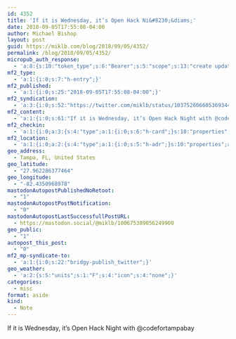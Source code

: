 ```yaml
---
id: 4352
title: 'If it is Wednesday, it’s Open Hack Ni&#8230;&diams;'
date: 2018-09-05T17:55:08-04:00
author: Michael Bishop
layout: post
guid: https://miklb.com/blog/2018/09/05/4352/
permalink: /blog/2018/09/05/4352/
micropub_auth_response:
  - 'a:8:{s:10:"token_type";s:6:"Bearer";s:5:"scope";s:13:"create update";s:2:"me";s:18:"https://miklb.com/";s:9:"issued_by";s:45:"https://miklb.com/wp-json/indieauth/1.0/token";s:9:"client_id";s:27:"https://ownyourswarm.p3k.io";s:9:"issued_at";i:1534973517;s:4:"user";i:1;s:13:"last_accessed";i:1536184524;}'
mf2_type:
  - 'a:1:{i:0;s:7:"h-entry";}'
mf2_published:
  - 'a:1:{i:0;s:25:"2018-09-05T17:55:08-04:00";}'
mf2_syndication:
  - 'a:3:{i:0;s:52:"https://twitter.com/miklb/status/1037526066053693441";i:1;s:49:"https://mastodon.social/@miklb/100675389056249900";i:2;s:69:"https://www.swarmapp.com/user/153938/checkin/5b9050bccad1b60039a7b2c0";}'
mf2_content:
  - 'a:1:{i:0;s:61:"If it is Wednesday, it’s Open Hack Night with @codefortampa";}'
mf2_checkin:
  - 'a:1:{i:0;a:3:{s:4:"type";a:1:{i:0;s:6:"h-card";}s:10:"properties";a:7:{s:4:"name";a:1:{i:0;s:33:"Entrepreneur Collaborative Center";}s:3:"url";a:1:{i:0;s:49:"https://foursquare.com/v/54d21d04498ecbdc5f362ece";}s:8:"latitude";a:1:{i:0;d:27.962286377464132;}s:9:"longitude";a:1:{i:0;d:-82.435096897799681;}s:8:"locality";a:1:{i:0;s:5:"Tampa";}s:6:"region";a:1:{i:0;s:2:"FL";}s:12:"country-name";a:1:{i:0;s:13:"United States";}}s:5:"value";s:49:"https://foursquare.com/v/54d21d04498ecbdc5f362ece";}}'
mf2_location:
  - 'a:1:{i:0;a:2:{s:4:"type";a:1:{i:0;s:5:"h-adr";}s:10:"properties";a:5:{s:8:"latitude";a:1:{i:0;d:27.962286377464132;}s:9:"longitude";a:1:{i:0;d:-82.435096897799681;}s:8:"locality";a:1:{i:0;s:5:"Tampa";}s:6:"region";a:1:{i:0;s:2:"FL";}s:12:"country-name";a:1:{i:0;s:13:"United States";}}}}'
geo_address:
  - Tampa, FL, United States
geo_latitude:
  - "27.962286377464"
geo_longitude:
  - "-82.4350968978"
mastodonAutopostPublishedNoRetoot:
  - "1"
mastodonAutopostPostNotification:
  - "0"
mastodonAutopostLastSuccessfullPostURL:
  - https://mastodon.social/@miklb/100675389056249900
geo_public:
  - "1"
autopost_this_post:
  - "0"
mf2_mp-syndicate-to:
  - 'a:1:{i:0;s:22:"bridgy-publish_twitter";}'
geo_weather:
  - 'a:2:{s:5:"units";s:1:"F";s:4:"icon";s:4:"none";}'
categories:
  - misc
format: aside
kind:
  - Note
---
```

If it is Wednesday, it’s Open Hack Night with @codefortampabay